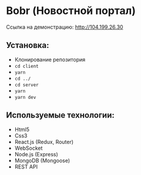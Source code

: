 # Bobr (Новостной портал)
Ссылка на демонстрацию: http://104.199.26.30
## Установка:
* Клонирование репозитория
* `cd client`
* `yarn`
* `cd ../`
* `cd server`
* `yarn`
* `yarn dev`
## Используемые технологии:
- Html5
- Css3
- React.js (Redux, Router)
- WebSocket
- Node.js (Express)
- MongoDB (Mongoose)
- REST API
